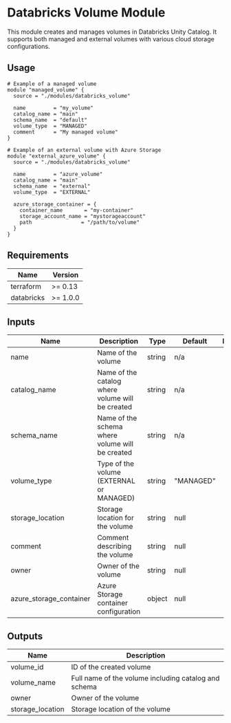 # Databricks Volume Module

This module creates and manages volumes in Databricks Unity Catalog. It supports both managed and external volumes with various cloud storage configurations.

## Usage

```hcl
# Example of a managed volume
module "managed_volume" {
  source = "./modules/databricks_volume"

  name         = "my_volume"
  catalog_name = "main"
  schema_name  = "default"
  volume_type  = "MANAGED"
  comment      = "My managed volume"
}

# Example of an external volume with Azure Storage
module "external_azure_volume" {
  source = "./modules/databricks_volume"

  name         = "azure_volume"
  catalog_name = "main"
  schema_name  = "external"
  volume_type  = "EXTERNAL"

  azure_storage_container = {
    container_name       = "my-container"
    storage_account_name = "mystorageaccount"
    path                = "/path/to/volume"
  }
}
```

## Requirements

| Name | Version |
|------|---------|
| terraform | >= 0.13 |
| databricks | >= 1.0.0 |

## Inputs

| Name | Description | Type | Default | Required |
|------|-------------|------|---------|:--------:|
| name | Name of the volume | string | n/a | yes |
| catalog_name | Name of the catalog where volume will be created | string | n/a | yes |
| schema_name | Name of the schema where volume will be created | string | n/a | yes |
| volume_type | Type of the volume (EXTERNAL or MANAGED) | string | "MANAGED" | no |
| storage_location | Storage location for the volume | string | null | no |
| comment | Comment describing the volume | string | null | no |
| owner | Owner of the volume | string | null | no |
| azure_storage_container | Azure Storage container configuration | object | null | no |

## Outputs

| Name | Description |
|------|-------------|
| volume_id | ID of the created volume |
| volume_name | Full name of the volume including catalog and schema |
| owner | Owner of the volume |
| storage_location | Storage location of the volume |
